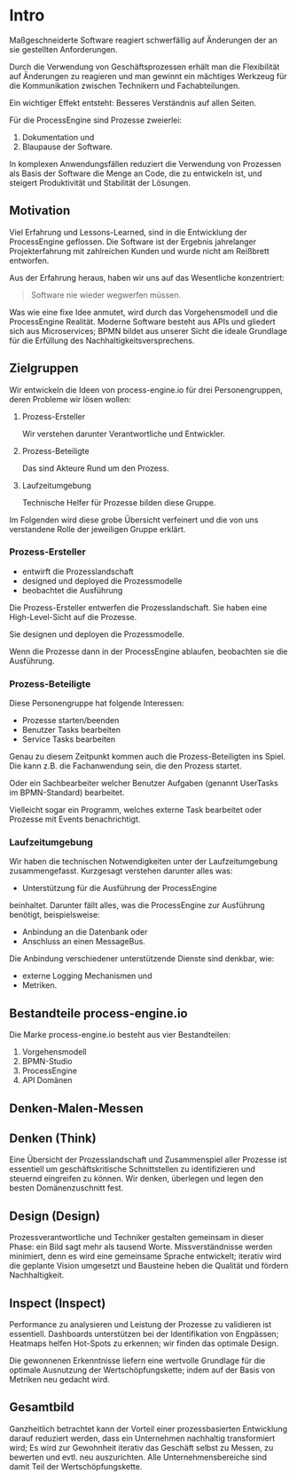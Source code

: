 # Intro

Maßgeschneiderte Software reagiert schwerfällig auf Änderungen der an sie
gestellten Anforderungen.

Durch die Verwendung von Geschäftsprozessen erhält man die Flexibilität auf
Änderungen zu reagieren und man gewinnt ein mächtiges Werkzeug für die
Kommunikation zwischen Technikern und Fachabteilungen.

Ein wichtiger Effekt entsteht: Besseres Verständnis auf allen Seiten.

Für die ProcessEngine sind Prozesse zweierlei:

1. Dokumentation und
1. Blaupause der Software.

In komplexen Anwendungsfällen reduziert die Verwendung von Prozessen als Basis
der Software die Menge an Code, die zu entwickeln ist, und steigert
Produktivität und Stabilität der Lösungen.

## Motivation

Viel Erfahrung und Lessons-Learned, sind in die Entwicklung der ProcessEngine
geflossen. Die Software ist der Ergebnis jahrelanger Projekterfahrung mit
zahlreichen Kunden und wurde nicht am Reißbrett entworfen.

Aus der Erfahrung heraus, haben wir uns auf das Wesentliche konzentriert:

> Software nie wieder wegwerfen müssen.

Was wie eine fixe Idee anmutet, wird durch das Vorgehensmodell und die
ProcessEngine Realität. Moderne Software besteht aus APIs und gliedert sich aus
Microservices; BPMN bildet aus unserer Sicht die ideale Grundlage für die
Erfüllung des Nachhaltigkeitsversprechens.

## Zielgruppen

Wir entwickeln die Ideen von process-engine.io für drei Personengruppen, deren
Probleme wir lösen wollen:

1. Prozess-Ersteller

   Wir verstehen darunter Verantwortliche und Entwickler.

1. Prozess-Beteiligte

   Das sind Akteure Rund um den Prozess.

1. Laufzeitumgebung

   Technische Helfer für Prozesse bilden diese Gruppe.

Im Folgenden wird diese grobe Übersicht verfeinert und die von uns verstandene
Rolle der jeweiligen Gruppe erklärt.

### Prozess-Ersteller

* entwirft die Prozesslandschaft
* designed und deployed die Prozessmodelle
* beobachtet die Ausführung

Die Prozess-Ersteller entwerfen die Prozesslandschaft.
Sie haben eine High-Level-Sicht auf die Prozesse.

Sie designen und deployen die Prozessmodelle.

Wenn die Prozesse dann in der ProcessEngine ablaufen, beobachten sie die
Ausführung.

### Prozess-Beteiligte

Diese Personengruppe hat folgende Interessen:

* Prozesse starten/beenden
* Benutzer Tasks bearbeiten
* Service Tasks bearbeiten

Genau zu diesem Zeitpunkt kommen auch die Prozess-Beteiligten ins Spiel.
Die kann z.B. die Fachanwendung sein, die den Prozess startet.

Oder ein Sachbearbeiter welcher Benutzer Aufgaben (genannt UserTasks im
BPMN-Standard) bearbeitet.

Vielleicht sogar ein Programm, welches externe Task bearbeitet oder Prozesse
mit Events benachrichtigt.

### Laufzeitumgebung

Wir haben die technischen Notwendigkeiten unter der Laufzeitumgebung
zusammengefasst. Kurzgesagt verstehen darunter alles was:

* Unterstützung für die Ausführung der ProcessEngine

beinhaltet. Darunter fällt alles, was die ProcessEngine zur Ausführung
benötigt, beispielsweise:

* Anbindung an die Datenbank oder
* Anschluss an einen MessageBus.

Die Anbindung verschiedener unterstützende Dienste sind denkbar, wie:

* externe Logging Mechanismen und
* Metriken.

## Bestandteile process-engine.io

Die Marke process-engine.io besteht aus vier Bestandteilen:

1. Vorgehensmodell
1. BPMN-Studio
1. ProcessEngine
1. API Domänen

## Denken-Malen-Messen

<!-- TODO: Inhalt -->

## Denken (Think)

Eine Übersicht der Prozesslandschaft und Zusammenspiel aller Prozesse ist
essentiell um geschäftskritische Schnittstellen zu identifizieren und steuernd
eingreifen zu können. Wir denken, überlegen und legen den besten
Domänenzuschnitt fest.

## Design (Design)

Prozessverantwortliche und Techniker gestalten gemeinsam in dieser Phase: ein
Bild sagt mehr als tausend Worte. Missverständnisse werden minimiert, denn es
wird eine gemeinsame Sprache entwickelt; iterativ wird die geplante Vision
umgesetzt und Bausteine heben die Qualität und fördern Nachhaltigkeit.

## Inspect (Inspect)

Performance zu analysieren und Leistung der Prozesse zu validieren ist
essentiell. Dashboards unterstützen bei der Identifikation von Engpässen;
Heatmaps helfen Hot-Spots zu erkennen; wir finden das optimale Design.

Die gewonnenen Erkenntnisse liefern eine wertvolle Grundlage für die optimale
Ausnutzung der Wertschöpfungskette; indem auf der Basis von Metriken neu
gedacht wird.

## Gesamtbild

Ganzheitlich betrachtet kann der Vorteil einer prozessbasierten
Entwicklung darauf reduziert werden, dass ein Unternehmen nachhaltig
transformiert wird; Es wird zur Gewohnheit iterativ das Geschäft selbst zu
Messen, zu bewerten und evtl. neu auszurichten. Alle Unternehmensbereiche sind
damit Teil der Wertschöpfungskette.
